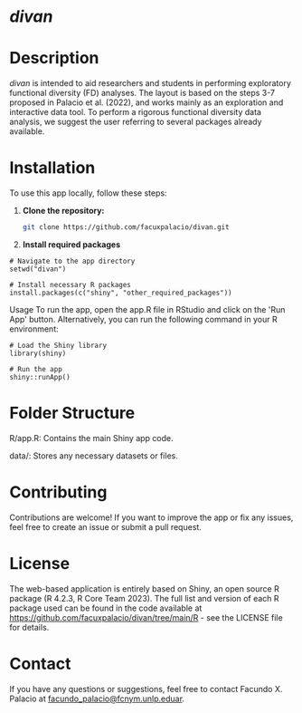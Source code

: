 # ***divan*** 

# Description
*divan* is intended to aid researchers and students in performing exploratory functional diversity (FD) analyses. The layout is based on the steps 3-7 proposed in Palacio et al. (2022), and works mainly as an exploration and interactive data tool. To perform a rigorous functional diversity data analysis, we suggest the user referring to several packages already available.

# Installation
To use this app locally, follow these steps:

1. **Clone the repository:**
   ```bash
   git clone https://github.com/facuxpalacio/divan.git


2. **Install required packages**
```
# Navigate to the app directory
setwd("divan")

# Install necessary R packages
install.packages(c("shiny", "other_required_packages"))
```

Usage
To run the app, open the app.R file in RStudio and click on the 'Run App' button. Alternatively, you can run the following command in your R environment:

```
# Load the Shiny library
library(shiny)

# Run the app
shiny::runApp()
```

# Folder Structure
R/app.R: Contains the main Shiny app code.

data/: Stores any necessary datasets or files.

# Contributing
Contributions are welcome! If you want to improve the app or fix any issues, feel free to create an issue or submit a pull request.

# License
The web-based application is entirely based on Shiny, an open source R package (R 4.2.3, R Core Team 2023). The full list and version of each R package used can be found in the code available at https://github.com/facuxpalacio/divan/tree/main/R - see the LICENSE file for details.

# Contact
If you have any questions or suggestions, feel free to contact Facundo X. Palacio at facundo_palacio@fcnym.unlp.eduar.


